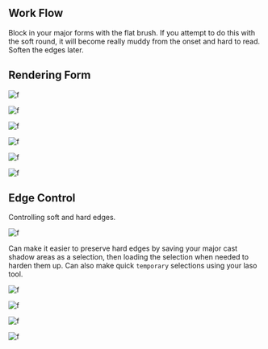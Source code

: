 ## Work Flow

Block in your major forms with the flat brush. If you attempt to do this with the soft round, it will become really muddy from the onset and hard to read. Soften the edges later.

## Rendering Form

![f](https://imgur.com/i5Di39C.png)

![f](https://imgur.com/PHQa1Ax.png)

![f](https://imgur.com/A5P47bA.png)

![f](https://imgur.com/gPLbfeg.png)

![f](https://imgur.com/G09WP6F.png)

![f](https://imgur.com/vaQTjng.png)


## Edge Control

Controlling soft and hard edges. 

![f](https://imgur.com/1hZ1wkG.png)

Can make it easier to preserve hard edges by saving your major cast shadow areas as a selection, then loading the selection when needed to harden them up. Can also make quick `temporary` selections using your laso tool. 

![f](https://imgur.com/bWGrvu0.png)

![f](https://imgur.com/eJvuwl2.png)

![f](https://imgur.com/V5uZITw.png)

![f](https://imgur.com/a/0oDqH.png)
